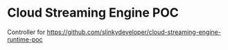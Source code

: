 # Cloud Streaming Engine POC

Controller for https://github.com/slinkydeveloper/cloud-streaming-engine-runtime-poc

